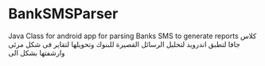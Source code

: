 # BankSMSParser

Java Class for android app for parsing Banks SMS to generate reports 
كلاس جافا لتطبق اندرويد لتحليل الرسائل القصيرة للبنوك وتحويلها لتقاير فى شكل مرئى وارشفتها بشكل الى  
